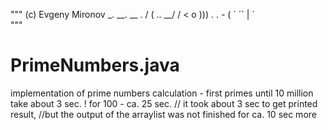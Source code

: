 """
(c) Evgeny Mironov
            _.            __.
    __ . /  ( ..      __/ /
<   o  )))       . . -  \(
    `   ´´ \| ´           
"""


# PrimeNumbers.java
implementation of prime numbers calculation - first primes until 10 million take about 3 sec. ! for 100 - ca. 25 sec.
// it took about 3 sec to get printed result,
	//but the output of the arraylist was not finished for ca. 10 sec more
